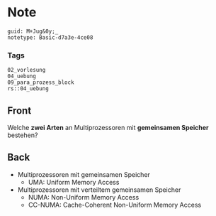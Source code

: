 # Note
```
guid: M+Jug&0y;_
notetype: Basic-d7a3e-4ce08
```

### Tags
```
02_vorlesung
04_uebung
09_para_prozess_block
rs::04_uebung
```

## Front
<p>Welche <b>zwei Arten</b> an Multiprozessoren mit <b>gemeinsamen
Speicher</b> bestehen?

## Back
<ul>
  <li>Multiprozessoren mit gemeinsamen Speicher
    <ul>
      <li>UMA: Uniform Memory Access
    </ul>
  <li>Multiprozessoren mit verteiltem gemeinsamen Speicher
    <ul>
      <li>NUMA: Non-Uniform Memory Access
      <li>CC-NUMA: Cache-Coherent Non-Uniform Memory Access
    </ul>
</ul>
